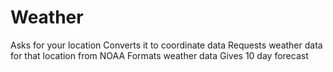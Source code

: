 # Weather
Asks for your location
Converts it to coordinate data
Requests weather data for that location from NOAA
Formats weather data
Gives 10 day forecast
